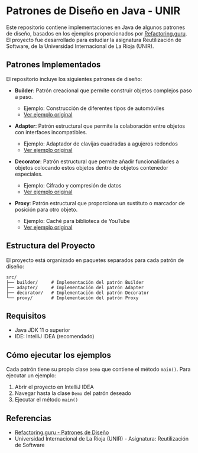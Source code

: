 # Patrones de Diseño en Java - UNIR

Este repositorio contiene implementaciones en Java de algunos patrones de diseño, basados en los ejemplos proporcionados por [Refactoring.guru](https://refactoring.guru/es/design-patterns/java). El proyecto fue desarrollado para estudiar la asignatura Reutilización de Software, de la Universidad Internacional de La Rioja (UNIR).

## Patrones Implementados

El repositorio incluye los siguientes patrones de diseño:

- **Builder**: Patrón creacional que permite construir objetos complejos paso a paso.
  - Ejemplo: Construcción de diferentes tipos de automóviles
  - [Ver ejemplo original](https://refactoring.guru/es/design-patterns/builder/java/example)

- **Adapter**: Patrón estructural que permite la colaboración entre objetos con interfaces incompatibles.
  - Ejemplo: Adaptador de clavijas cuadradas a agujeros redondos
  - [Ver ejemplo original](https://refactoring.guru/es/design-patterns/adapter/java/example)

- **Decorator**: Patrón estructural que permite añadir funcionalidades a objetos colocando estos objetos dentro de objetos contenedor especiales.
  - Ejemplo: Cifrado y compresión de datos
  - [Ver ejemplo original](https://refactoring.guru/es/design-patterns/decorator/java/example)

- **Proxy**: Patrón estructural que proporciona un sustituto o marcador de posición para otro objeto.
  - Ejemplo: Caché para biblioteca de YouTube
  - [Ver ejemplo original](https://refactoring.guru/es/design-patterns/proxy/java/example)

## Estructura del Proyecto

El proyecto está organizado en paquetes separados para cada patrón de diseño:

```
src/
├── builder/     # Implementación del patrón Builder
├── adapter/     # Implementación del patrón Adapter
├── decorator/   # Implementación del patrón Decorator
└── proxy/       # Implementación del patrón Proxy
```

## Requisitos

- Java JDK 11 o superior
- IDE: IntelliJ IDEA (recomendado)

## Cómo ejecutar los ejemplos

Cada patrón tiene su propia clase `Demo` que contiene el método `main()`. Para ejecutar un ejemplo:

1. Abrir el proyecto en IntelliJ IDEA
2. Navegar hasta la clase `Demo` del patrón deseado
3. Ejecutar el método `main()`

## Referencias

- [Refactoring.guru - Patrones de Diseño](https://refactoring.guru/es/design-patterns)
- Universidad Internacional de La Rioja (UNIR) - Asignatura: Reutilización de Software
